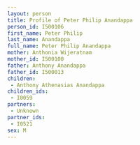 ```yaml
---
layout: person
title: Profile of Peter Philip Anandappa
person_id: I500106
first_name: Peter Philip
last_name: Anandappa
full_name: Peter Philip Anandappa
mother: Anthonia Wijeratnam
mother_id: I500100
father: Anthony Anandappa
father_id: I500013
children:
 - Anthony Athenasias Anandappa
children_ids:
 - I0059
partners:
 - Unknown
partner_ids:
 - I0521
sex: M
---
```



